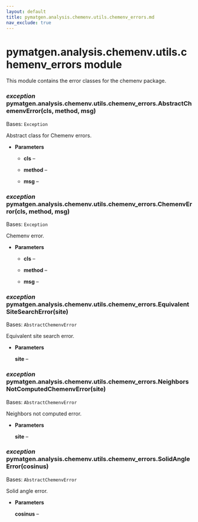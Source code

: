 ```yaml
---
layout: default
title: pymatgen.analysis.chemenv.utils.chemenv_errors.md
nav_exclude: true
---
```


# pymatgen.analysis.chemenv.utils.chemenv_errors module

This module contains the error classes for the chemenv package.


### _exception_ pymatgen.analysis.chemenv.utils.chemenv_errors.AbstractChemenvError(cls, method, msg)
Bases: `Exception`

Abstract class for Chemenv errors.


* **Parameters**


    * **cls** –


    * **method** –


    * **msg** –



### _exception_ pymatgen.analysis.chemenv.utils.chemenv_errors.ChemenvError(cls, method, msg)
Bases: `Exception`

Chemenv error.


* **Parameters**


    * **cls** –


    * **method** –


    * **msg** –



### _exception_ pymatgen.analysis.chemenv.utils.chemenv_errors.EquivalentSiteSearchError(site)
Bases: `AbstractChemenvError`

Equivalent site search error.


* **Parameters**

    **site** –



### _exception_ pymatgen.analysis.chemenv.utils.chemenv_errors.NeighborsNotComputedChemenvError(site)
Bases: `AbstractChemenvError`

Neighbors not computed error.


* **Parameters**

    **site** –



### _exception_ pymatgen.analysis.chemenv.utils.chemenv_errors.SolidAngleError(cosinus)
Bases: `AbstractChemenvError`

Solid angle error.


* **Parameters**

    **cosinus** –